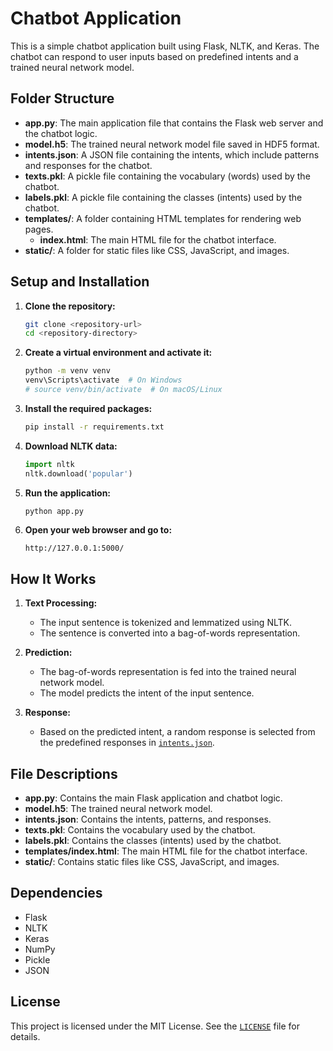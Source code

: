 # Chatbot Application

This is a simple chatbot application built using Flask, NLTK, and Keras. The chatbot can respond to user inputs based on predefined intents and a trained neural network model.

## Folder Structure

- **app.py**: The main application file that contains the Flask web server and the chatbot logic.
- **model.h5**: The trained neural network model file saved in HDF5 format.
- **intents.json**: A JSON file containing the intents, which include patterns and responses for the chatbot.
- **texts.pkl**: A pickle file containing the vocabulary (words) used by the chatbot.
- **labels.pkl**: A pickle file containing the classes (intents) used by the chatbot.
- **templates/**: A folder containing HTML templates for rendering web pages.
  - **index.html**: The main HTML file for the chatbot interface.
- **static/**: A folder for static files like CSS, JavaScript, and images.

## Setup and Installation

1. **Clone the repository:**
    ```bash
    git clone <repository-url>
    cd <repository-directory>
    ```

2. **Create a virtual environment and activate it:**
    ```bash
    python -m venv venv
    venv\Scripts\activate  # On Windows
    # source venv/bin/activate  # On macOS/Linux
    ```

3. **Install the required packages:**
    ```bash
    pip install -r requirements.txt
    ```

4. **Download NLTK data:**
    ```python
    import nltk
    nltk.download('popular')
    ```

5. **Run the application:**
    ```bash
    python app.py
    ```

6. **Open your web browser and go to:**
    ```
    http://127.0.0.1:5000/
    ```

## How It Works

1. **Text Processing:**
    - The input sentence is tokenized and lemmatized using NLTK.
    - The sentence is converted into a bag-of-words representation.

2. **Prediction:**
    - The bag-of-words representation is fed into the trained neural network model.
    - The model predicts the intent of the input sentence.

3. **Response:**
    - Based on the predicted intent, a random response is selected from the predefined responses in [`intents.json`](command:_github.copilot.openRelativePath?%5B%7B%22scheme%22%3A%22file%22%2C%22authority%22%3A%22%22%2C%22path%22%3A%22%2FC%3A%2FUsers%2Fashu%2FDocuments%2FGitHub%2FPoler%2Fintents.json%22%2C%22query%22%3A%22%22%2C%22fragment%22%3A%22%22%7D%5D "c:\Users\ashu\Documents\GitHub\Poler\intents.json").

## File Descriptions

- **app.py**: Contains the main Flask application and chatbot logic.
- **model.h5**: The trained neural network model.
- **intents.json**: Contains the intents, patterns, and responses.
- **texts.pkl**: Contains the vocabulary used by the chatbot.
- **labels.pkl**: Contains the classes (intents) used by the chatbot.
- **templates/index.html**: The main HTML file for the chatbot interface.
- **static/**: Contains static files like CSS, JavaScript, and images.

## Dependencies

- Flask
- NLTK
- Keras
- NumPy
- Pickle
- JSON

## License

This project is licensed under the MIT License. See the [`LICENSE`](command:_github.copilot.openRelativePath?%5B%7B%22scheme%22%3A%22file%22%2C%22authority%22%3A%22%22%2C%22path%22%3A%22%2FC%3A%2FUsers%2Fashu%2FDocuments%2FGitHub%2FPoler%2FLICENSE%22%2C%22query%22%3A%22%22%2C%22fragment%22%3A%22%22%7D%5D "c:\Users\ashu\Documents\GitHub\Poler\LICENSE") file for details.